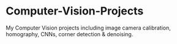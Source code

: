 # Computer-Vision-Projects
My Computer Vision projects including image camera calibration, homography, CNNs, corner detection &amp; denoising.
